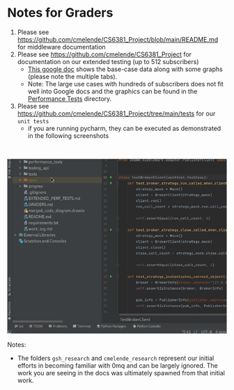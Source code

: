 # Notes for Graders

1. Please see https://github.com/cmelende/CS6381_Project/blob/main/README.md for middleware documentation
2. Please see https://github.com/cmelende/CS6381_Project for documentation on our extended testing (up to 512 subscribers)
    - [This google doc](https://docs.google.com/spreadsheets/d/1H4u13wixeZt-xnLRhawARIDIHAOaUvkrhZLEO05O1V4/edit?usp=sharing) shows the base-case data along with some graphs (please note the multiple tabs). 
    - Note: The large use cases with hundreds of subscribers does not fit well into Google docs and the graphics can be found in the [Performance Tests](https://github.com/cmelende/CS6381_Project/tree/main/performance_tests) directory. 
3. Please see https://github.com/cmelende/CS6381_Project/tree/main/tests for our `unit tests`  
   - if you are running pycharm, they can be executed as demonstrated in the following screenshots
     
<br />

   ![](.IMAGES/unit-tests.gif)

Notes:
- The folders `gsh_research` and `cmelende_research` represent our initial efforts in becoming familiar with 0mq and can be largely ignored. The work you are seeing in the docs was ultimately spawned from that initial work.